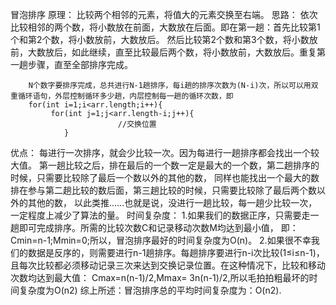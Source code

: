 冒泡排序
原理：
    比较两个相邻的元素，将值大的元素交换至右端。
思路：
		依次比较相邻的两个数，将小数放在前面，大数放在后面。即在第一趟：首先比较第1个和第2个数，将小数放前，大数放后。
		然后比较第2个数和第3个数，将小数放前，大数放后，如此继续，直至比较最后两个数，将小数放前，大数放后。重复第一趟步骤，直至全部排序完成。
		
		N个数字要排序完成，总共进行N-1趟排序，每i趟的排序次数为(N-i)次，所以可以用双重循环语句，外层控制循环多少趟，内层控制每一趟的循环次数，即
		for(int i=1;i<arr.length;i++){
			 for(int j=1;j<arr.length-i;j++){
							//交换位置
				}		
优点：	
    每进行一次排序，就会少比较一次。因为每进行一趟排序都会找出一个较大值。
    第一趟比较之后，排在最后的一个数一定是最大的一个数，第二趟排序的时候，只需要比较除了最后一个数以外的其他的数，
    同样也能找出一个最大的数排在参与第二趟比较的数后面，第三趟比较的时候，只需要比较除了最后两个数以外的其他的数，
    以此类推……也就是说，没进行一趟比较，每一趟少比较一次，一定程度上减少了算法的量。
时间复杂度：
    1.如果我们的数据正序，只需要走一趟即可完成排序。所需的比较次数C和记录移动次数M均达到最小值，
      即：Cmin=n-1;Mmin=0;所以，冒泡排序最好的时间复杂度为O(n)。
    2.如果很不幸我们的数据是反序的，则需要进行n-1趟排序。每趟排序要进行n-i次比较(1≤i≤n-1)，
      且每次比较都必须移动记录三次来达到交换记录位置。在这种情况下，比较和移动次数均达到最大值：
      Cmax=n(n-1)/2,Mmax= 3n(n-1)/2,所以毛拍拍粗最坏的时间复杂度为O(n2)
    综上所述：冒泡排序总的平均时间复杂度为：O(n2). 
